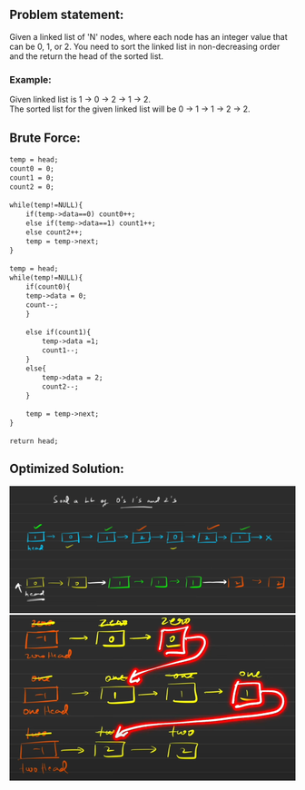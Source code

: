 ## Problem statement:
Given a linked list of 'N' nodes, where each node has an integer value that can be 0, 1, or 2. You need to sort the linked list in non-decreasing order and the return the head of the sorted list.



### Example:
Given linked list is 1 -> 0 -> 2 -> 1 -> 2. <br> 
The sorted list for the given linked list will be 0 -> 1 -> 1 -> 2 -> 2.

## Brute Force:
```
temp = head;
count0 = 0;
count1 = 0;
count2 = 0;

while(temp!=NULL){
    if(temp->data==0) count0++;
    else if(temp->data==1) count1++;
    else count2++;
    temp = temp->next;
}

temp = head;
while(temp!=NULL){
    if(count0){
    temp->data = 0;
    count--;
    }

    else if(count1){
        temp->data =1;
        count1--;
    }
    else{
        temp->data = 2;
        count2--;
    }

    temp = temp->next;
}

return head;

```
## Optimized Solution:
![alt text](image-2.png)
![alt text](image-3.png)

